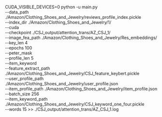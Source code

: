 CUDA_VISIBLE_DEVICES=0 python -u main.py \
--data_path ./Amazon/Clothing_Shoes_and_Jewelry/reviews_profile_index.pickle \
--index_dir ./Amazon/Clothing_Shoes_and_Jewelry/1/ \
--cuda \
--checkpoint ./CSJ_output/attention_trans/AZ_CSJ_1/ \
--image_fea_path ./Amazon/Clothing_Shoes_and_Jewelry/Res_embeddings/ \
--key_len 4 \
--epochs 100 \
--peter_mask \
--profile_len 5 \
--item_keyword \
--feature_extract_path ./Amazon/Clothing_Shoes_and_Jewelry/CSJ_feature_keybert.pickle \
--user_profile_path ./Amazon/Clothing_Shoes_and_Jewelry/user_profile.json \
--item_profile_path ./Amazon/Clothing_Shoes_and_Jewelry/item_profile.json \
--batch_size 256 \
--item_keyword_path ./Amazon/Clothing_Shoes_and_Jewelry/CSJ_keyword_one_four.pickle \
--words 15 >> ./CSJ_output/attention_trans/AZ_CSJ_1.log